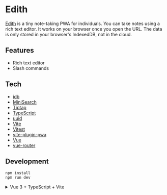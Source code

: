 # Edith

[Edith](https://edith.sakih.net/) is a tiny note-taking PWA for individuals. You can take notes using a rich text editor. It works on your browser once you open the URL. The data is only stored in your browser's IndexedDB, not in the cloud.

## Features

- Rich text editor
- Slash commands

## Tech

- [idb](https://github.com/jakearchibald/idb)
- [MiniSearch](https://lucaong.github.io/minisearch/)
- [Tiptap](https://tiptap.dev/)
- [TypeScript](https://www.typescriptlang.org/)
- [uuid](https://github.com/uuidjs/uuid)
- [Vite](https://vitejs.dev/)
- [Vitest](https://vitest.dev/)
- [vite-plugin-pwa](https://vite-pwa-org.netlify.app/)
- [Vue](https://vuejs.org/)
- [vue-router](https://router.vuejs.org/)

## Development

```
npm install
npm run dev
```

<details>
<summary>Vue 3 + TypeScript + Vite</summary>
This template should help get you started developing with Vue 3 and TypeScript in Vite. The template uses Vue 3 `<script setup>` SFCs, check out the [script setup docs](https://v3.vuejs.org/api/sfc-script-setup.html#sfc-script-setup) to learn more.

## Recommended Setup

- [VS Code](https://code.visualstudio.com/) + [Vue - Official](https://marketplace.visualstudio.com/items?itemName=Vue.volar) (previously Volar) and disable Vetur

- Use [vue-tsc](https://github.com/vuejs/language-tools/tree/master/packages/tsc) for performing the same type checking from the command line, or for generating d.ts files for SFCs.
</details>
